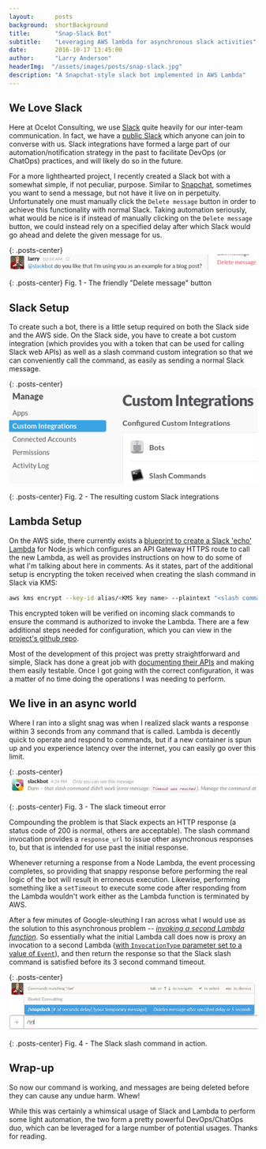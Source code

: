 ```yaml
---
layout:      posts
background:  shortBackground
title:       "Snap-Slack Bot"
subtitle:    "Leveraging AWS lambda for asynchronous slack activities"
date:        2016-10-17 13:45:00
author:      "Larry Anderson"
headerImg:  "/assets/images/posts/snap-slack.jpg"
description: "A Snapchat-style slack bot implemented in AWS Lambda"
---
```


## We Love Slack

Here at Ocelot Consulting, we use [Slack](https://slack.com/) quite heavily for our inter-team communication. In fact, we have a [public Slack](http://slack-registration.foxeared.com/) which anyone can join to converse with us. Slack integrations have formed a large part of our automation/notification strategy in the past to facilitate DevOps (or ChatOps) practices, and will likely do so in the future.

For a more lighthearted project, I recently created a Slack bot with a somewhat simple, if not peculiar, purpose. Similar to [Snapchat](https://www.snapchat.com/), sometimes you want to send a message, but not have it live on in perpetuity. Unfortunately one must manually click the `Delete message` button in order to achieve this functionality with normal Slack. Taking automation seriously, what would be nice is if instead of manually clicking on the `Delete message` button, we could instead rely on a specified delay after which Slack would go ahead and delete the given message for us.

{: .posts-center}
![Delete message button](/assets/images/posts/2016-10-17-snap-slack/delete.png)

{: .posts-center}
Fig. 1 - The friendly "Delete message" button

## Slack Setup

To create such a bot, there is a little setup required on both the Slack side and the
AWS side. On the Slack side, you have to create a bot custom integration (which provides you with a token that can be used for calling Slack web APIs) as well as a slash command custom integration so that we can conveniently call the command, as easily as sending a normal Slack message.

{: .posts-center}
![Slack custom integrations](/assets/images/posts/2016-10-17-snap-slack/custom-integrations.png)

{: .posts-center}
Fig. 2 - The resulting custom Slack integrations

## Lambda Setup

On the AWS side, there currently exists a [blueprint to create a Slack 'echo' Lambda](https://aws.amazon.com/blogs/aws/new-slack-integration-blueprints-for-aws-lambda/) for Node.js which
configures an API Gateway HTTPS route to call the new Lambda, as well as provides instructions on how to do some of what I'm talking about here in comments. As it states, part of the additional setup is encrypting the token received when creating the slash command in Slack via KMS:

```sh
aws kms encrypt --key-id alias/<KMS key name> --plaintext "<slash command token>"
```

This encrypted token will be verified on incoming slack commands to ensure the command is authorized to invoke the Lambda. There are a few additional steps needed for configuration, which you can view in the [project's github repo](https://github.com/ocelotconsulting/snap-slack-lambda#configuration).

Most of the development of this project was pretty straightforward and simple, Slack has done a great job with [documenting their APIs](https://api.slack.com/methods) and making them easily testable. Once I got going with the correct configuration, it was a matter of no time doing the operations I was needing to perform.

## We live in an async world

Where I ran into a slight snag was when I realized slack wants a response within 3 seconds from any command that is called. Lambda is decently quick to operate and respond to commands, but if a new container is spun up and you experience latency over the internet, you can easily go over this limit.

{: .posts-center}
![Slack timeout error](/assets/images/posts/2016-10-17-snap-slack/timeout.jpg)

{: .posts-center}
Fig. 3 - The slack timeout error

Compounding the problem is that Slack expects an HTTP response (a status code of 200 is normal, others are acceptable). The slash command invocation provides a `response_url` to issue other asynchronous responses to, but that is intended for use past the initial response.

Whenever returning a response from a Node Lambda, the event processing completes, so providing that snappy response before performing the real logic of the bot will result in erroneous execution. Likewise, performing something like a `setTimeout` to execute some code after responding from the Lambda wouldn't work either as the Lambda function is terminated by AWS.

After a few minutes of Google-sleuthing I ran across what I would use as the solution to this asynchronous problem -- [*invoking a second Lambda function*](https://github.com/ocelotconsulting/snap-slack-lambda/blob/master/src/aws/lambda/invokeLambda.js#L4). So essentially what the initial Lambda call does now is proxy an invocation to a second Lambda ([with `InvocationType` parameter set to a value of `Event`](http://docs.aws.amazon.com/AWSJavaScriptSDK/latest/AWS/Lambda.html#invoke-property)), and then return the response so that the Slack slash command is satisfied before its 3 second command timeout.

{: .posts-center}
![Snapslack Slash Command](/assets/images/posts/2016-10-17-snap-slack/slash-command.png)

{: .posts-center}
Fig. 4 - The Slack slash command in action.

## Wrap-up

So now our command is working, and messages are being deleted before they can cause any undue harm. Whew!

While this was certainly a whimsical usage of Slack and Lambda to perform some light automation, the two form a pretty powerful DevOps/ChatOps duo, which can be leveraged for a large number of potential usages. Thanks for reading.
